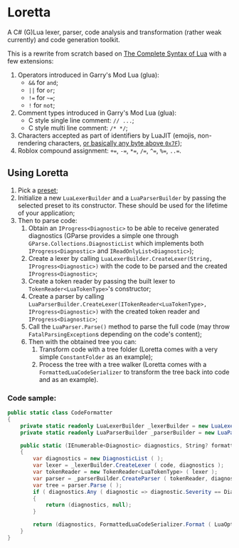 # Loretta
A C# (G)Lua lexer, parser, code analysis and transformation (rather weak currently) and code generation toolkit.

This is a rewrite from scratch based on [The Complete Syntax of Lua](https://www.lua.org/manual/5.2/manual.html#9) with a few extensions:
1. Operators introduced in Garry's Mod Lua (glua):
    - `&&` for `and`;
    - `||` for `or`;
    - `!=` for `~=`;
    - `!` for `not`;
2. Comment types introduced in Garry's Mod Lua (glua):
    - C style single line comment: `// ...`;
    - C style multi line comment: `/* */`;
3. Characters accepted as part of identifiers by LuaJIT (emojis, non-rendering characters, [or basically any byte above `0x7F`](https://github.com/GGG-KILLER/Loretta/blob/e9b0bef6b3959c3365c311e80c68391dc6ac66e0/Loretta/Utilities/CharUtils.cs#L65-L87));
4. Roblox compound assignment: `+=`, `-=`, `*=`, `/=`, `^=`, `%=`, `..=`.

## Using Loretta
1. Pick a [preset](https://github.com/GGG-KILLER/Loretta/blob/e9b0bef6b3959c3365c311e80c68391dc6ac66e0/Loretta/LuaOptions.cs#L32-L119);
2. Initialize a new `LuaLexerBuilder` and a `LuaParserBuilder` by passing the selected preset to its constructor. These should be used for the lifetime of your application;
3. Then to parse code:
    1. Obtain an `IProgress<Diagnostic>` to be able to receive generated diagnostics (GParse provides a simple one through `GParse.Collections.DiagnosticList` which implements both `IProgress<Diagnostic>` and `IReadOnlyList<Diagnostic>`);
    2. Create a lexer by calling `LuaLexerBuilder.CreateLexer(String, IProgress<Diagnostic>)` with the code to be parsed and the created `IProgress<Diagnostic>`;
    3. Create a token reader by passing the built lexer to `TokenReader<LuaTokenType>`'s constructor;
    4. Create a parser by calling `LuaParserBuilder.CreateLexer(ITokenReader<LuaTokenType>, IProgress<Diagnostic>)` with the created token reader and `IProgress<Diagnostic>`;
    5. Call the `LuaParser.Parse()` method to parse the full code (may throw `FatalParsingException`s depending on the code's content);
    6. Then with the obtained tree you can:
        1. Transform code with a tree folder (Loretta comes with a very simple `ConstantFolder` as an example);
        2. Process the tree with a tree walker (Loretta comes with a `FormattedLuaCodeSerializer` to transform the tree back into code and as an example).

### Code sample:

```cs
public static class CodeFormatter
{
    private static readonly LuaLexerBuilder _lexerBuilder = new LuaLexerBuilder ( LuaOptions.GMod );
    private static readonly LuaParserBuilder _parserBuilder = new LuaParserBuilder ( LuaOptions.GMod );

    public static (IEnumerable<Diagnostic> diagnostics, String? formatted) Format ( String code )
    {
        var diagnostics = new DiagnosticList ( );
        var lexer = _lexerBuilder.CreateLexer ( code, diagnostics );
        var tokenReader = new TokenReader<LuaTokenType> ( lexer );
        var parser = _parserBuilder.CreateParser ( tokenReader, diagnostics );
        var tree = parser.Parse ( );
        if ( diagnostics.Any ( diagnostic => diagnostic.Severity == DiagnosticSeverity.Error ) )
        {
            return (diagnostics, null);
        }

        return (diagnostics, FormattedLuaCodeSerializer.Format ( LuaOptions.GMod, tree ));
    }
}
```
